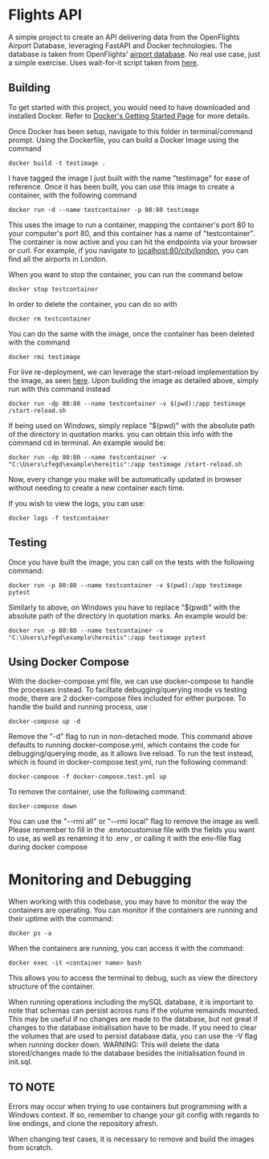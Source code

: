 # Flights API
A simple project to create an API delivering data from the OpenFlights Airport Database, leveraging FastAPI and Docker technologies. The database is taken from OpenFlights' [airport database](https://raw.githubusercontent.com/jpatokal/openflights/master/data/airports.dat). No real use case, just a simple exercise. Uses wait-for-it script taken from [here](https://github.com/vishnubob/wait-for-it).

## Building
To get started with this project, you would need to have downloaded and installed Docker. Refer to [Docker's Getting Started Page](https://docs.docker.com/get-started/) for more details.  

Once Docker has been setup, navigate to this folder in terminal/command prompt. Using the Dockerfile, you can build a Docker Image using the command

```
docker build -t testimage .
```

I have tagged the image I just built with the name "testimage" for ease of reference. Once it has been built, you can use this image to create a container, with the following command

```
docker run -d --name testcontainer -p 80:80 testimage
```

This uses the image to run a container, mapping the container's port 80 to your computer's port 80, and this container has a name of "testcontainer". The container is now active and you can hit the endpoints via your browser or curl. For example, if you navigate to [localhost:80/city/london](localhost:80/city/london), you can find all the airports in London.  

When you want to stop the container, you can run the command below

```
docker stop testcontainer
```

In order to delete the container, you can do so with

```
docker rm testcontainer
```

You can do the same with the image, once the container has been deleted with the command

```
docker rmi testimage
```

For live re-deployment, we can leverage the start-reload implementation by the image, as seen [here](https://github.com/tiangolo/uvicorn-gunicorn-docker#development-live-reload). Upon building the image as detailed above, simply run with this command instead

```
docker run -dp 80:80 --name testcontainer -v $(pwd):/app testimage /start-reload.sh
```

If being used on Windows, simply replace "$(pwd)" with the absolute path of the directory in quotation marks. you can obtain this info with the command cd in terminal.
An example would be:

```
docker run -dp 80:80 --name testcontainer -v "C:\Users\zfegd\example\hereitis":/app testimage /start-reload.sh
```

Now, every change you make will be automatically updated in browser without needing to create a new container each time.  

If you wish to view the logs, you can use:

```
docker logs -f testcontainer
```

## Testing

Once you have built the image, you can call on the tests with the following command:

```
docker run -p 80:80 --name testcontainer -v $(pwd):/app testimage pytest
```

Similarly to above, on Windows you have to replace "$(pwd)" with the absolute path of the directory in quotation marks. An example would be:

```
docker run -p 80:80 --name testcontainer -v "C:\Users\zfegd\example\hereitis":/app testimage pytest
```

## Using Docker Compose

With the docker-compose.yml file, we can use docker-compose to handle the processes instead. To faciltate debugging/querying mode vs testing mode, there are 2 docker-compose files included for either purpose. To handle the build and running process, use :

```
docker-compose up -d
```

Remove the "-d" flag to run in non-detached mode. This command above defaults to running docker-compose.yml, which contains the code for debugging/querying mode, as it allows live reload. To run the test instead, which is found in docker-compose.test.yml, run the following command:

```
docker-compose -f docker-compose.test.yml up
```

To remove the container, use the following command:

```
docker-compose down
```

You can use the "--rmi all" or "--rmi local" flag to remove the image as well.
Please remember to fill in the .envtocustomise file with the fields you want to use, as well as renaming it to .env , or calling it with the env-file flag during docker compose

# Monitoring and Debugging

When working with this codebase, you may have to monitor the way the containers are operating. You can monitor if the containers are running and their uptime with the command:

```
docker ps -a
```

When the containers are running, you can access it with the command:

```
docker exec -it <container name> bash
```

This allows you to access the terminal to debug, such as view the directory structure of the container.

When running operations including the mySQL database, it is important to note that schemas can persist across runs if the volume remainds mounted. This may be useful if no changes are made to the database, but not great if changes to the database initialisation have to be made. If you need to clear the volumes that are used to persist database data, you can use the -V flag when running docker down. WARNING: This will delete the data stored/changes made to the database besides the initialisation found in init.sql.

## TO NOTE 

Errors may occur when trying to use containers but programming with a Windows context. If so, remember to change your git config with regards to line endings, and clone the repository afresh.

When changing test cases, it is necessary to remove and build the images from scratch.
